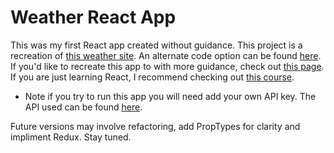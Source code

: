 # Weather React App
This was my first React app created without guidance. This project is a recreation of [this weather site](http://www.reactjsprogram.com/React-Fundamentals-Project/index.html). An alternate code option can be found [here](https://github.com/ReactjsProgram/ES6-for-React-Curriculum). If you'd like to recreate this app to with more guidance, check out [this page](https://github.com/ReactjsProgram/React-Fundamentals-curriculum). If you are just learning React, I recommend checking out [this course](http://courses.reactjsprogram.com/courses/reactjsfundamentals). 
* Note if you try to run this app you will need add your own API key. The API used can be found [here](http://openweathermap.org/). 

Future versions may involve refactoring, add PropTypes for clarity and impliment Redux. Stay tuned.
